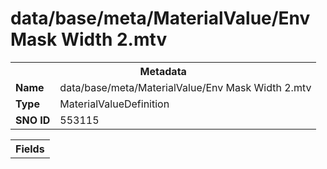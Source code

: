 <h1>data/base/meta/MaterialValue/Env Mask Width 2.mtv</h1><table><tr><th colspan="100%">Metadata</th></tr><tr><td><b>Name</b></td><td>data/base/meta/MaterialValue/Env Mask Width 2.mtv</td></tr><tr><td><b>Type</b></td><td>MaterialValueDefinition</td></tr><tr><td><b>SNO ID</b></td><td>553115</td></tr></table>

<table><tr><th colspan="100%">Fields</th></tr></table>

